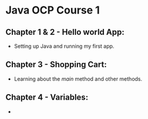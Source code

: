 # Java OCP Course 1
## Chapter 1 & 2 - Hello world App:
* Setting up Java and running my first app.
## Chapter 3 - Shopping Cart:
* Learning about the *main* method and other methods.
## Chapter 4 - Variables:
* 